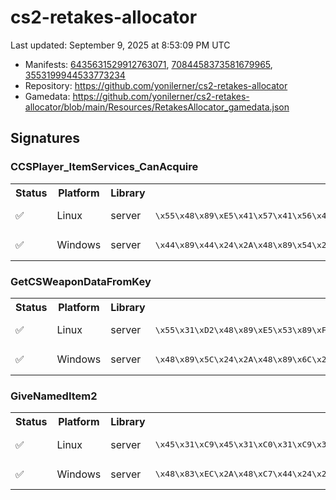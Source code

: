 # cs2-retakes-allocator 

Last updated: September 9, 2025 at 8:53:09 PM UTC

* Manifests: [6435631529912763071](https://steamdb.info/depot/2347771/history/?changeid=M:6435631529912763071), [7084458373581679965](https://steamdb.info/depot/2347773/history/?changeid=M:7084458373581679965), [3553199944533773234](https://steamdb.info/depot/2347770/history/?changeid=M:3553199944533773234)
* Repository: https://github.com/yonilerner/cs2-retakes-allocator
* Gamedata: https://github.com/yonilerner/cs2-retakes-allocator/blob/main/Resources/RetakesAllocator_gamedata.json

## Signatures

### CCSPlayer_ItemServices_CanAcquire

<table>
<tr><th>Status</th><th>Platform</th><th>Library</th><th>CODE-Style</th><th>IDA-Style</th></tr><tr><td>✅</td><td>Linux</td><td>server</td><td>
<pre>
\x55\x48\x89\xE5\x41\x57\x41\x56\x41\x55\x49\x89\xCD\x41\x54\x49\x89\xFC\x53\x48\x89\xF3\x48\x83\xEC
</pre>
</td><td>
<pre>
55 48 89 E5 41 57 41 56 41 55 49 89 CD 41 54 49 89 FC 53 48 89 F3 48 83 EC
</pre>
</td></tr><tr><td>✅</td><td>Windows</td><td>server</td><td>
<pre>
\x44\x89\x44\x24\x2A\x48\x89\x54\x24\x2A\x48\x89\x4C\x24\x2A\x55\x53\x56\x57\x41\x55\x41\x56\x41\x57\x48\x8B\xEC
</pre>
</td><td>
<pre>
44 89 44 24 ? 48 89 54 24 ? 48 89 4C 24 ? 55 53 56 57 41 55 41 56 41 57 48 8B EC
</pre>
</td></tr></table>

### GetCSWeaponDataFromKey

<table>
<tr><th>Status</th><th>Platform</th><th>Library</th><th>CODE-Style</th><th>IDA-Style</th></tr><tr><td>✅</td><td>Linux</td><td>server</td><td>
<pre>
\x55\x31\xD2\x48\x89\xE5\x53\x89\xFB
</pre>
</td><td>
<pre>
55 31 D2 48 89 E5 53 89 FB
</pre>
</td></tr><tr><td>✅</td><td>Windows</td><td>server</td><td>
<pre>
\x48\x89\x5C\x24\x2A\x48\x89\x6C\x24\x2A\x48\x89\x74\x24\x2A\x57\x48\x83\xEC\x2A\x33\xED\x48\x8B\xFA\x8B\xF1
</pre>
</td><td>
<pre>
48 89 5C 24 ? 48 89 6C 24 ? 48 89 74 24 ? 57 48 83 EC ? 33 ED 48 8B FA 8B F1
</pre>
</td></tr></table>

### GiveNamedItem2

<table>
<tr><th>Status</th><th>Platform</th><th>Library</th><th>CODE-Style</th><th>IDA-Style</th></tr><tr><td>✅</td><td>Linux</td><td>server</td><td>
<pre>
\x45\x31\xC9\x45\x31\xC0\x31\xC9\x31\xD2\xE9\x2A\x2A\x2A\x2A\xCC\x55\x45\x31\xC9
</pre>
</td><td>
<pre>
45 31 C9 45 31 C0 31 C9 31 D2 E9 ? ? ? ? CC 55 45 31 C9
</pre>
</td></tr><tr><td>✅</td><td>Windows</td><td>server</td><td>
<pre>
\x48\x83\xEC\x2A\x48\xC7\x44\x24\x2A\x2A\x2A\x2A\x2A\x45\x33\xC9\x45\x33\xC0\xC6\x44\x24\x2A\x2A\xE8\x2A\x2A\x2A\x2A\x48\x83\xC4\x2A\xC3\xCC\xCC\xCC\xCC\xCC\xCC\xCC\xCC\xCC\xCC\xCC\xCC\xCC\xCC\x48\x83\xEC
</pre>
</td><td>
<pre>
48 83 EC ? 48 C7 44 24 ? ? ? ? ? 45 33 C9 45 33 C0 C6 44 24 ? ? E8 ? ? ? ? 48 83 C4 ? C3 CC CC CC CC CC CC CC CC CC CC CC CC CC CC 48 83 EC
</pre>
</td></tr></table>

